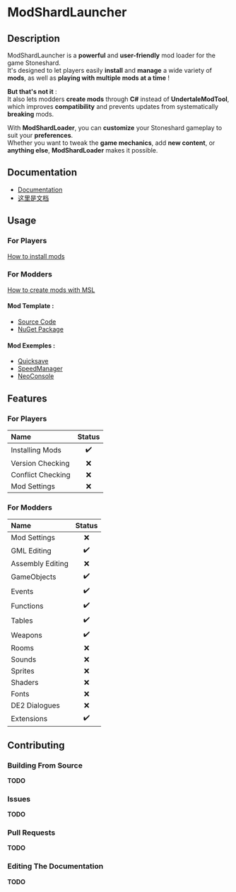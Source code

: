 # ModShardLauncher


## Description

ModShardLauncher is a **powerful** and **user-friendly** mod loader for the game Stoneshard. <br>
It's designed to let players easily **install** and **manage** a wide variety of **mods**, as well as **playing with multiple mods at a time** ! <br>

**But that's not it** : <br>
It also lets modders **create mods** through **C#** instead of **UndertaleModTool**, which improves **compatibility** and prevents updates from systematically **breaking** mods.

With **ModShardLoader**, you can **customize** your Stoneshard gameplay to suit your **preferences**. <br>
Whether you want to tweak the **game mechanics**, add **new content**, or **anything else**, **ModShardLoader** makes it possible.

## Documentation

- [Documentation](https://dddddragon.github.io/ModShardLauncher/guides/introduction.html)
- [这里是文档](https://dddddragon.github.io/ModShardLauncher/zh/guides/introduction.html)


## Usage
### For Players
[How to install mods](https://dddddragon.github.io/ModShardLauncher/guides/how-to-play-mod.html)
### For Modders
[How to create mods with MSL](https://dddddragon.github.io/ModShardLauncher/guides/start-modding.html) <br>
#### Mod Template : <br>
- [Source Code](https://github.com/remyCases/ModShardLauncherTemplate/)
- [NuGet Package](https://www.nuget.org/packages/ModShardLauncher.Templates)
#### Mod Exemples :
- [Quicksave](https://github.com/Nylux/Stoneshard-Quicksave)
- [SpeedManager](https://github.com/Nylux/Stoneshard-SpeedManager)
- [NeoConsole](https://github.com/Nylux/Stoneshard-NeoConsole)

## Features

### For Players

| **Name** | **Status** |
| :------ | :--------: |
| Installing Mods | :heavy_check_mark: |
| Version Checking | :x: |
| Conflict Checking | :x: |
| Mod Settings | :x: |

### For Modders

| Name | Status |
| :------ | :--------: |
| Mod Settings | :x: |
| GML Editing  | :heavy_check_mark: |
| Assembly Editing | :x: |
| GameObjects | :heavy_check_mark: |
| Events | :heavy_check_mark: |
| Functions | :heavy_check_mark: |
| Tables | :heavy_check_mark: |
| Weapons | :heavy_check_mark: |
| Rooms | :x: |
| Sounds | :x: |
| Sprites | :x: |
| Shaders | :x: |
| Fonts | :x: |
| DE2 Dialogues | :x: |
| Extensions | :heavy_check_mark: |

## Contributing
### Building From Source
**TODO**
### Issues
**TODO**
### Pull Requests
**TODO**
### Editing The Documentation
**TODO**
